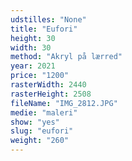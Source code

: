 ```yaml
---
udstilles: "None"
title: "Eufori"
height: 30
width: 30
method: "Akryl på lærred"
year: 2021
price: "1200"
rasterWidth: 2440
rasterHeight: 2508
fileName: "IMG_2812.JPG"
medie: "maleri"
show: "yes"
slug: "eufori"
weight: "260"
---
```

